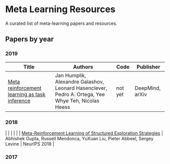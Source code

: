 # Meta Learning Resources
A curated list of meta-learning papers and resources.

## Papers by year

### 2019

| Title | Authors | Code | Publisher |
| ----- | ------- | -------- | -------- |
| [Meta reinforcement learning as task inference](https://arxiv.org/abs/1905.06424) | Jan Humplik, Alexandre Galashov, Leonard Hasenclever, Pedro A. Ortega, Yee Whye Teh, Nicolas Heess | not yet | DeepMind, arXiv |

### 2018

|     |           |          |          |
| [Meta-Reinforcement Learning of Structured
Exploration Strategies](https://papers.nips.cc/paper/7776-meta-reinforcement-learning-of-structured-exploration-strategies.pdf) | Abhishek Gupta, Russell Mendonca, YuXuan Liu, Pieter Abbeel, Sergey Levine | NeurIPS 2018 |

### 2017
